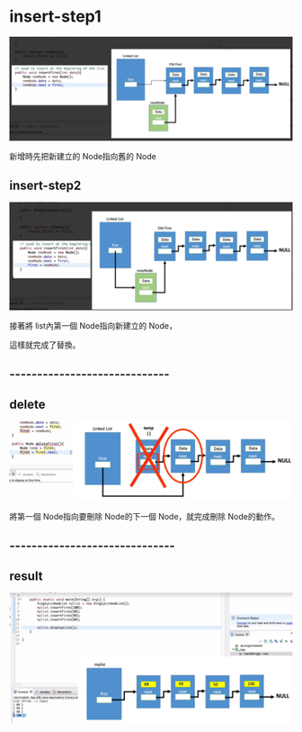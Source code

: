 # insert-step1

![insert-step1](images/linkeOldOne.jpg)

新增時先把新建立的 Node指向舊的 Node

## insert-step2

![insert-step1](images/linkedNewOne.jpg)

接著將 list內第一個 Node指向新建立的 Node，

這樣就完成了替換。

## -----------------------------

## delete

![insert-step1](images/delete.jpg)

將第一個 Node指向要刪除 Node的下一個 Node，就完成刪除 Node的動作。

## ------------------------------

## result

![insert-step1](images/result.jpg)